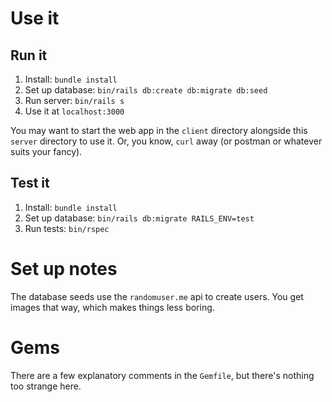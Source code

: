 # Use it

## Run it

1. Install: `bundle install`
2. Set up database: `bin/rails db:create db:migrate db:seed`
3. Run server: `bin/rails s`
4. Use it at `localhost:3000`

You may want to start the web app in the `client` directory alongside this `server` directory to use it. Or, you know, `curl` away (or postman or whatever suits your fancy).

## Test it

1. Install: `bundle install`
2. Set up database: `bin/rails db:migrate RAILS_ENV=test`
3. Run tests: `bin/rspec`

# Set up notes

The database seeds use the `randomuser.me` api to create users. You get images that way, which makes things less boring.

# Gems

There are a few explanatory comments in the `Gemfile`, but there's nothing too strange here.
